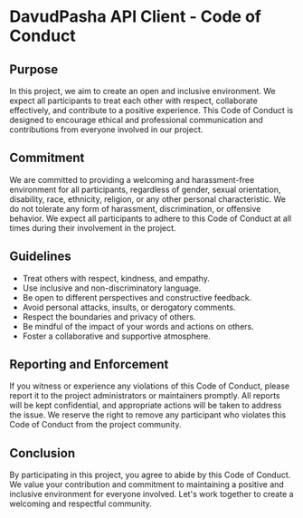 # DavudPasha API Client - Code of Conduct

## Purpose

In this project, we aim to create an open and inclusive environment. We expect all participants to treat each other with respect, collaborate effectively, and contribute to a positive experience. This Code of Conduct is designed to encourage ethical and professional communication and contributions from everyone involved in our project.

## Commitment

We are committed to providing a welcoming and harassment-free environment for all participants, regardless of gender, sexual orientation, disability, race, ethnicity, religion, or any other personal characteristic. We do not tolerate any form of harassment, discrimination, or offensive behavior. We expect all participants to adhere to this Code of Conduct at all times during their involvement in the project.

## Guidelines

- Treat others with respect, kindness, and empathy.
- Use inclusive and non-discriminatory language.
- Be open to different perspectives and constructive feedback.
- Avoid personal attacks, insults, or derogatory comments.
- Respect the boundaries and privacy of others.
- Be mindful of the impact of your words and actions on others.
- Foster a collaborative and supportive atmosphere.

## Reporting and Enforcement

If you witness or experience any violations of this Code of Conduct, please report it to the project administrators or maintainers promptly. All reports will be kept confidential, and appropriate actions will be taken to address the issue. We reserve the right to remove any participant who violates this Code of Conduct from the project community.

## Conclusion

By participating in this project, you agree to abide by this Code of Conduct. We value your contribution and commitment to maintaining a positive and inclusive environment for everyone involved. Let's work together to create a welcoming and respectful community.